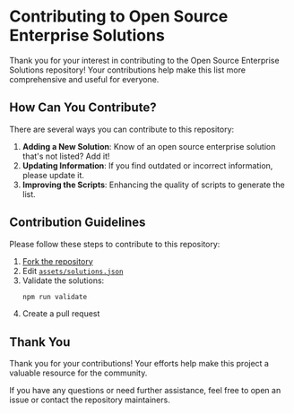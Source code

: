 # Contributing to Open Source Enterprise Solutions
Thank you for your interest in contributing to the Open Source Enterprise Solutions repository!
Your contributions help make this list more comprehensive and useful for everyone.

## How Can You Contribute?
There are several ways you can contribute to this repository:
1. **Adding a New Solution**: Know of an open source enterprise solution that's not listed? Add it!
2. **Updating Information**: If you find outdated or incorrect information, please update it.
3. **Improving the Scripts**: Enhancing the quality of scripts to generate the list.

## Contribution Guidelines
Please follow these steps to contribute to this repository:

1. [Fork the repository](https://github.com/SebaOfficial/enterprise-solutions/fork)
2. Edit [`assets/solutions.json`](/assets/solutions.json)
3. Validate the solutions:
    ```bash
    npm run validate
    ```
4. Create a pull request

## Thank You
Thank you for your contributions! Your efforts help make this project a valuable resource for the community.

If you have any questions or need further assistance, feel free to open an issue or contact the repository maintainers.